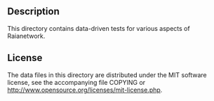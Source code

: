 Description
------------

This directory contains data-driven tests for various aspects of Raianetwork.

License
--------

The data files in this directory are distributed under the MIT software
license, see the accompanying file COPYING or
http://www.opensource.org/licenses/mit-license.php.

